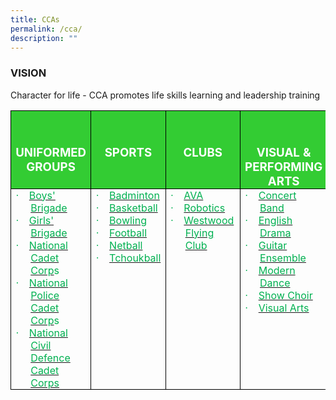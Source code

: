```yaml
---
title: CCAs
permalink: /cca/
description: ""
---
```

### VISION

Character for life - CCA promotes life skills learning and leadership training

<table class="MsoTableGrid" border="1" cellspacing="0" cellpadding="0" style="border-collapse:collapse;border:none;mso-border-alt:solid windowtext .5pt;
 mso-yfti-tbllook:1184;mso-padding-alt:0in 5.4pt 0in 5.4pt"><tbody><tr style="mso-yfti-irow:0;mso-yfti-firstrow:yes"><td width="186" valign="top" style="width:139.25pt;border:solid windowtext 1.0pt;
  mso-border-alt:solid windowtext .5pt;background:#33CC33;padding:0in 5.4pt 0in 5.4pt"><p class="MsoNormal" align="center" style="margin-bottom:0in;text-align:center;
  line-height:normal"><b><span style="font-size:14.0pt;mso-bidi-font-family:
  Calibri;mso-bidi-theme-font:minor-latin;color:white;mso-themecolor:background1;
  text-transform:uppercase">&nbsp;</span></b></p><p class="MsoNormal" align="center" style="margin-bottom:0in;text-align:center;
  line-height:normal"><b><span style="font-size:14.0pt;mso-bidi-font-family:
  Calibri;mso-bidi-theme-font:minor-latin;color:white;mso-themecolor:background1;
  text-transform:uppercase">UNIFORMED GROUPS</span></b></p></td><td width="126" valign="top" style="width:94.45pt;border-top:solid black 1.0pt;
  border-left:none;border-bottom:solid windowtext 1.0pt;border-right:solid windowtext 1.0pt;
  mso-border-left-alt:solid windowtext .5pt;mso-border-alt:solid windowtext .5pt;
  mso-border-top-alt:solid black .5pt;background:#33CC33;padding:0in 5.4pt 0in 5.4pt"><p class="MsoNormal" align="center" style="margin-bottom:0in;text-align:center;
  line-height:normal"><b><span style="font-size:14.0pt;mso-bidi-font-family:
  Calibri;mso-bidi-theme-font:minor-latin;color:white;mso-themecolor:background1">&nbsp;</span></b></p><p class="MsoNormal" align="center" style="margin-bottom:0in;text-align:center;
  line-height:normal"><b><span style="font-size:14.0pt;mso-bidi-font-family:
  Calibri;mso-bidi-theme-font:minor-latin;color:white;mso-themecolor:background1">SPORTS</span></b></p></td><td width="150" valign="top" style="width:112.55pt;border:solid windowtext 1.0pt;
  border-left:none;mso-border-left-alt:solid windowtext .5pt;mso-border-alt:
  solid windowtext .5pt;background:#33CC33;padding:0in 5.4pt 0in 5.4pt"><p class="MsoNormal" align="center" style="margin-bottom:0in;text-align:center;
  line-height:normal"><b><span style="font-size:14.0pt;mso-bidi-font-family:
  Calibri;mso-bidi-theme-font:minor-latin;color:white;mso-themecolor:background1">&nbsp;</span></b></p><p class="MsoNormal" align="center" style="margin-bottom:0in;text-align:center;
  line-height:normal"><b><span style="font-size:14.0pt;mso-bidi-font-family:
  Calibri;mso-bidi-theme-font:minor-latin;color:white;mso-themecolor:background1">CLUBS</span></b></p></td><td width="162" valign="top" style="width:121.25pt;border:solid windowtext 1.0pt;
  border-left:none;mso-border-left-alt:solid windowtext .5pt;mso-border-alt:
  solid windowtext .5pt;background:#33CC33;padding:0in 5.4pt 0in 5.4pt"><p class="MsoNormal" align="center" style="margin-bottom:0in;text-align:center;
  line-height:normal"><b><span style="font-size:14.0pt;mso-bidi-font-family:
  Calibri;mso-bidi-theme-font:minor-latin;color:white;mso-themecolor:background1">&nbsp;</span></b></p><p class="MsoNormal" align="center" style="margin-bottom:0in;text-align:center;
  line-height:normal"><b><span style="font-size:14.0pt;mso-bidi-font-family:
  Calibri;mso-bidi-theme-font:minor-latin;color:white;mso-themecolor:background1">VISUAL &amp; PERFORMING ARTS</span></b></p></td></tr><tr style="mso-yfti-irow:1;mso-yfti-lastrow:yes"><td width="186" valign="top" style="width:139.25pt;border:solid windowtext 1.0pt;
  border-top:none;mso-border-top-alt:solid windowtext .5pt;mso-border-alt:solid windowtext .5pt;
  padding:0in 5.4pt 0in 5.4pt"><p class="MsoListParagraphCxSpFirst" style="margin-top:0in;margin-right:0in;
  margin-bottom:0in;margin-left:.25in;mso-add-space:auto;text-indent:-.25in;
  line-height:normal;mso-list:l0 level1 lfo1"><span style="font-size:12.0pt;font-family:Symbol;mso-fareast-font-family:Symbol;
  mso-bidi-font-family:Symbol;color:#00B050"><span style="mso-list:Ignore">·<span style="font:7.0pt &quot;Times New Roman&quot;">&nbsp;&nbsp;&nbsp;&nbsp;&nbsp;&nbsp; </span></span></span><a href="/cca/uniformed-groups/boys-brigade/"><span style="font-size:12.0pt;
  color:#00B050">Boys' Brigade</span></a><span style="font-size:12.0pt;
  color:#00B050"></span></p><p class="MsoListParagraphCxSpMiddle" style="margin-top:0in;margin-right:0in;
  margin-bottom:0in;margin-left:.25in;mso-add-space:auto;text-indent:-.25in;
  line-height:normal;mso-list:l0 level1 lfo1"><span style="font-size:12.0pt;font-family:Symbol;mso-fareast-font-family:Symbol;
  mso-bidi-font-family:Symbol;color:#00B050"><span style="mso-list:Ignore">·<span style="font:7.0pt &quot;Times New Roman&quot;">&nbsp;&nbsp;&nbsp;&nbsp;&nbsp;&nbsp; </span></span></span><a href="/cca/uniformed-groups/girls-brigade/"><span style="font-size:12.0pt;
  color:#00B050">Girls' Brigade</span></a><span style="font-size:12.0pt;
  color:#00B050"></span></p><p class="MsoListParagraphCxSpMiddle" style="margin-top:0in;margin-right:0in;
  margin-bottom:0in;margin-left:.25in;mso-add-space:auto;text-indent:-.25in;
  line-height:normal;mso-list:l0 level1 lfo1"><span style="font-size:12.0pt;font-family:Symbol;mso-fareast-font-family:Symbol;
  mso-bidi-font-family:Symbol;color:#00B050"><span style="mso-list:Ignore">·<span style="font:7.0pt &quot;Times New Roman&quot;">&nbsp;&nbsp;&nbsp;&nbsp;&nbsp;&nbsp; </span></span></span><a href="/cca/uniformed-groups/national-cadet-corp/"><span style="font-size:
  12.0pt;color:#00B050">National Cadet Corp</span></a><span class="MsoHyperlink"><span style="font-size:12.0pt;color:#00B050">s</span></span><span style="font-size:
  12.0pt;color:#00B050"></span></p><p class="MsoListParagraphCxSpMiddle" style="margin-top:0in;margin-right:0in;
  margin-bottom:0in;margin-left:.25in;mso-add-space:auto;text-indent:-.25in;
  line-height:normal;mso-list:l0 level1 lfo1"><span style="font-size:12.0pt;font-family:Symbol;mso-fareast-font-family:Symbol;
  mso-bidi-font-family:Symbol;color:#00B050"><span style="mso-list:Ignore">·<span style="font:7.0pt &quot;Times New Roman&quot;">&nbsp;&nbsp;&nbsp;&nbsp;&nbsp;&nbsp; </span></span></span><a href="/cca/uniformed-groups/national-police-cadet-corps/"><span style="font-size:12.0pt;color:#00B050">National Police Cadet Corp</span></a><span class="MsoHyperlink"><span style="font-size:12.0pt;color:#00B050">s</span></span><span style="font-size:12.0pt;color:#00B050"></span></p><p class="MsoListParagraphCxSpMiddle" style="margin-top:0in;margin-right:0in;
  margin-bottom:0in;margin-left:.25in;mso-add-space:auto;text-indent:-.25in;
  line-height:normal;mso-list:l0 level1 lfo1"><span style="font-size:12.0pt;font-family:Symbol;mso-fareast-font-family:Symbol;
  mso-bidi-font-family:Symbol;color:#00B050"><span style="mso-list:Ignore">·<span style="font:7.0pt &quot;Times New Roman&quot;">&nbsp;&nbsp;&nbsp;&nbsp;&nbsp;&nbsp; </span></span></span><a href="/cca/uniformed-groups/national-civil-defence-cadet-corps/"><span style="font-size:12.0pt;color:#00B050">National Civil Defence Cadet Corps</span></a><span style="font-size:12.0pt;color:#00B050"></span></p></td><td width="126" valign="top" style="width:94.45pt;border-top:none;border-left:
  none;border-bottom:solid windowtext 1.0pt;border-right:solid windowtext 1.0pt;
  mso-border-top-alt:solid windowtext .5pt;mso-border-left-alt:solid windowtext .5pt;
  mso-border-alt:solid windowtext .5pt;padding:0in 5.4pt 0in 5.4pt"><p class="MsoListParagraphCxSpMiddle" style="margin-top:0in;margin-right:0in;
  margin-bottom:0in;margin-left:.25in;mso-add-space:auto;text-indent:-.25in;
  line-height:normal;mso-list:l0 level1 lfo1"><span style="font-size:12.0pt;font-family:Symbol;mso-fareast-font-family:Symbol;
  mso-bidi-font-family:Symbol;color:#00B050"><span style="mso-list:Ignore">·<span style="font:7.0pt &quot;Times New Roman&quot;">&nbsp;&nbsp;&nbsp;&nbsp;&nbsp;&nbsp; </span></span></span><a href="/cca/sports/badminton/"><span style="font-size:12.0pt;color:#00B050">Badminton</span></a><span style="font-size:12.0pt;color:#00B050"></span></p><p class="MsoListParagraphCxSpMiddle" style="margin-top:0in;margin-right:0in;
  margin-bottom:0in;margin-left:.25in;mso-add-space:auto;text-indent:-.25in;
  line-height:normal;mso-list:l0 level1 lfo1"><span style="font-size:12.0pt;font-family:Symbol;mso-fareast-font-family:Symbol;
  mso-bidi-font-family:Symbol;color:#00B050"><span style="mso-list:Ignore">·<span style="font:7.0pt &quot;Times New Roman&quot;">&nbsp;&nbsp;&nbsp;&nbsp;&nbsp;&nbsp; </span></span></span><a href="/cca/sports/basketball/"><span style="font-size:12.0pt;color:#00B050">Basketball</span></a><span style="font-size:12.0pt;color:#00B050"></span></p><p class="MsoListParagraphCxSpMiddle" style="margin-top:0in;margin-right:0in;
  margin-bottom:0in;margin-left:.25in;mso-add-space:auto;text-indent:-.25in;
  line-height:normal;mso-list:l0 level1 lfo1"><span style="font-size:12.0pt;font-family:Symbol;mso-fareast-font-family:Symbol;
  mso-bidi-font-family:Symbol;color:#00B050"><span style="mso-list:Ignore">·<span style="font:7.0pt &quot;Times New Roman&quot;">&nbsp;&nbsp;&nbsp;&nbsp;&nbsp;&nbsp; </span></span></span><a href="/cca/sports/bowling/"><span style="font-size:12.0pt;color:#00B050">Bowling</span></a><span style="font-size:12.0pt;color:#00B050"></span></p><p class="MsoListParagraphCxSpMiddle" style="margin-top:0in;margin-right:0in;
  margin-bottom:0in;margin-left:.25in;mso-add-space:auto;text-indent:-.25in;
  line-height:normal;mso-list:l0 level1 lfo1"><span style="font-size:12.0pt;font-family:Symbol;mso-fareast-font-family:Symbol;
  mso-bidi-font-family:Symbol;color:#00B050"><span style="mso-list:Ignore">·<span style="font:7.0pt &quot;Times New Roman&quot;">&nbsp;&nbsp;&nbsp;&nbsp;&nbsp;&nbsp; </span></span></span><a href="/cca/sports/football/"><span style="font-size:12.0pt;color:#00B050">Football</span></a><span style="font-size:12.0pt;color:#00B050"></span></p><p class="MsoListParagraphCxSpMiddle" style="margin-top:0in;margin-right:0in;
  margin-bottom:0in;margin-left:.25in;mso-add-space:auto;text-indent:-.25in;
  line-height:normal;mso-list:l0 level1 lfo1"><span style="font-size:12.0pt;font-family:Symbol;mso-fareast-font-family:Symbol;
  mso-bidi-font-family:Symbol;color:#00B050"><span style="mso-list:Ignore">·<span style="font:7.0pt &quot;Times New Roman&quot;">&nbsp;&nbsp;&nbsp;&nbsp;&nbsp;&nbsp; </span></span></span><a href="/cca/sports/netball/"><span style="font-size:12.0pt;color:#00B050">Netball</span></a><span style="font-size:12.0pt;color:#00B050"></span></p><p class="MsoListParagraphCxSpLast" style="margin-top:0in;margin-right:0in;
  margin-bottom:0in;margin-left:.25in;mso-add-space:auto;text-indent:-.25in;
  line-height:normal;mso-list:l0 level1 lfo1"><span style="font-size:12.0pt;font-family:Symbol;mso-fareast-font-family:Symbol;
  mso-bidi-font-family:Symbol;color:#00B050"><span style="mso-list:Ignore">·<span style="font:7.0pt &quot;Times New Roman&quot;">&nbsp;&nbsp;&nbsp;&nbsp;&nbsp;&nbsp; </span></span></span><a href="/cca/sports/tchoukball/"><span style="font-size:12.0pt;color:#00B050">Tchoukball</span></a><span style="font-size:12.0pt;color:#00B050"></span></p><p class="MsoNormal" style="margin-bottom:0in;line-height:normal"><span style="font-size:12.0pt;color:#00B050">&nbsp;</span></p></td><td width="150" valign="top" style="width:112.55pt;border-top:none;border-left:
  none;border-bottom:solid windowtext 1.0pt;border-right:solid windowtext 1.0pt;
  mso-border-top-alt:solid windowtext .5pt;mso-border-left-alt:solid windowtext .5pt;
  mso-border-alt:solid windowtext .5pt;padding:0in 5.4pt 0in 5.4pt"><p class="MsoListParagraphCxSpFirst" style="margin-top:0in;margin-right:0in;
  margin-bottom:0in;margin-left:.25in;mso-add-space:auto;text-indent:-.25in;
  line-height:normal;mso-list:l0 level1 lfo1"><span style="font-size:12.0pt;font-family:Symbol;mso-fareast-font-family:Symbol;
  mso-bidi-font-family:Symbol;color:#00B050"><span style="mso-list:Ignore">·<span style="font:7.0pt &quot;Times New Roman&quot;">&nbsp;&nbsp;&nbsp;&nbsp;&nbsp;&nbsp; </span></span></span><a href="/cca/clubs/ava/"><span style="font-size:12.0pt;color:#00B050">AVA</span></a><span style="font-size:12.0pt;color:#00B050"></span></p><p class="MsoListParagraphCxSpMiddle" style="margin-top:0in;margin-right:0in;
  margin-bottom:0in;margin-left:.25in;mso-add-space:auto;text-indent:-.25in;
  line-height:normal;mso-list:l0 level1 lfo1"><span style="font-size:12.0pt;font-family:Symbol;mso-fareast-font-family:Symbol;
  mso-bidi-font-family:Symbol;color:#00B050"><span style="mso-list:Ignore">·<span style="font:7.0pt &quot;Times New Roman&quot;">&nbsp;&nbsp;&nbsp;&nbsp;&nbsp;&nbsp; </span></span></span><a href="/cca/clubs/robotics/"><span style="font-size:12.0pt;color:#00B050">Robotics</span></a><span style="font-size:12.0pt;color:#00B050"></span></p><p class="MsoListParagraphCxSpMiddle" style="margin-top:0in;margin-right:0in;
  margin-bottom:0in;margin-left:.25in;mso-add-space:auto;text-indent:-.25in;
  line-height:normal;mso-list:l0 level1 lfo1"><span style="font-size:12.0pt;font-family:Symbol;mso-fareast-font-family:Symbol;
  mso-bidi-font-family:Symbol;color:#00B050"><span style="mso-list:Ignore">·<span style="font:7.0pt &quot;Times New Roman&quot;">&nbsp;&nbsp;&nbsp;&nbsp;&nbsp;&nbsp; </span></span></span><a href="/cca/clubs/westwood-flying-club/"><span style="font-size:12.0pt;
  color:#00B050">Westwood Flying Club</span></a><span style="font-size:12.0pt;
  color:#00B050"></span></p></td><td width="162" valign="top" style="width:121.25pt;border-top:none;border-left:
  none;border-bottom:solid windowtext 1.0pt;border-right:solid windowtext 1.0pt;
  mso-border-top-alt:solid windowtext .5pt;mso-border-left-alt:solid windowtext .5pt;
  mso-border-alt:solid windowtext .5pt;padding:0in 5.4pt 0in 5.4pt"><p class="MsoListParagraphCxSpMiddle" style="margin-top:0in;margin-right:0in;
  margin-bottom:0in;margin-left:.25in;mso-add-space:auto;text-indent:-.25in;
  line-height:normal;mso-list:l0 level1 lfo1"><span style="font-size:12.0pt;font-family:Symbol;mso-fareast-font-family:Symbol;
  mso-bidi-font-family:Symbol;color:#00B050"><span style="mso-list:Ignore">·<span style="font:7.0pt &quot;Times New Roman&quot;">&nbsp;&nbsp;&nbsp;&nbsp;&nbsp;&nbsp; </span></span></span><a href="/cca/visual-and-performing-arts/concert-band/"><span style="font-size:
  12.0pt;color:#00B050">Concert Band</span></a><span style="font-size:12.0pt;
  color:#00B050"></span></p><p class="MsoListParagraphCxSpMiddle" style="margin-top:0in;margin-right:0in;
  margin-bottom:0in;margin-left:.25in;mso-add-space:auto;text-indent:-.25in;
  line-height:normal;mso-list:l0 level1 lfo1"><span style="font-size:12.0pt;font-family:Symbol;mso-fareast-font-family:Symbol;
  mso-bidi-font-family:Symbol;color:#00B050"><span style="mso-list:Ignore">·<span style="font:7.0pt &quot;Times New Roman&quot;">&nbsp;&nbsp;&nbsp;&nbsp;&nbsp;&nbsp; </span></span></span><a href="/cca/visual-and-performing-arts/english-drama/"><span style="font-size:
  12.0pt;color:#00B050">English Drama</span></a><span style="font-size:12.0pt;
  color:#00B050"></span></p><p class="MsoListParagraphCxSpMiddle" style="margin-top:0in;margin-right:0in;
  margin-bottom:0in;margin-left:.25in;mso-add-space:auto;text-indent:-.25in;
  line-height:normal;mso-list:l0 level1 lfo1"><span style="font-size:12.0pt;font-family:Symbol;mso-fareast-font-family:Symbol;
  mso-bidi-font-family:Symbol;color:#00B050"><span style="mso-list:Ignore">·<span style="font:7.0pt &quot;Times New Roman&quot;">&nbsp;&nbsp;&nbsp;&nbsp;&nbsp;&nbsp; </span></span></span><a href="/cca/visual-and-performing-arts/guitar-ensemble/"><span style="font-size:12.0pt;color:#00B050">Guitar Ensemble</span></a><span style="font-size:12.0pt;color:#00B050"></span></p><p class="MsoListParagraphCxSpMiddle" style="margin-top:0in;margin-right:0in;
  margin-bottom:0in;margin-left:.25in;mso-add-space:auto;text-indent:-.25in;
  line-height:normal;mso-list:l0 level1 lfo1"><span style="font-size:12.0pt;font-family:Symbol;mso-fareast-font-family:Symbol;
  mso-bidi-font-family:Symbol;color:#00B050"><span style="mso-list:Ignore">·<span style="font:7.0pt &quot;Times New Roman&quot;">&nbsp;&nbsp;&nbsp;&nbsp;&nbsp;&nbsp; </span></span></span><a href="/cca/visual-and-performing-arts/modern-dance/"><span style="font-size:
  12.0pt;color:#00B050">Modern Dance</span></a><span style="font-size:12.0pt;
  color:#00B050"></span></p><p class="MsoListParagraphCxSpMiddle" style="margin-top:0in;margin-right:0in;
  margin-bottom:0in;margin-left:.25in;mso-add-space:auto;text-indent:-.25in;
  line-height:normal;mso-list:l0 level1 lfo1"><span style="font-size:12.0pt;font-family:Symbol;mso-fareast-font-family:Symbol;
  mso-bidi-font-family:Symbol;color:#00B050"><span style="mso-list:Ignore">·<span style="font:7.0pt &quot;Times New Roman&quot;">&nbsp;&nbsp;&nbsp;&nbsp;&nbsp;&nbsp; </span></span></span><a href="/cca/visual-and-performing-arts/show-choir/"><span style="font-size:
  12.0pt;color:#00B050">Show Choir</span></a><span style="font-size:12.0pt;
  color:#00B050"></span></p><p class="MsoListParagraphCxSpLast" style="margin-top:0in;margin-right:0in;
  margin-bottom:0in;margin-left:.25in;mso-add-space:auto;text-indent:-.25in;
  line-height:normal;mso-list:l0 level1 lfo1"><span style="font-size:12.0pt;font-family:Symbol;mso-fareast-font-family:Symbol;
  mso-bidi-font-family:Symbol;color:#00B050"><span style="mso-list:Ignore">·<span style="font:7.0pt &quot;Times New Roman&quot;">&nbsp;&nbsp;&nbsp;&nbsp;&nbsp;&nbsp; </span></span></span><a href="/cca/visual-and-performing-arts/visual-arts/"><span style="font-size:
  12.0pt;color:#00B050">Visual Arts</span></a><span style="font-size:12.0pt;
  color:#00B050"></span></p></td></tr></tbody></table>